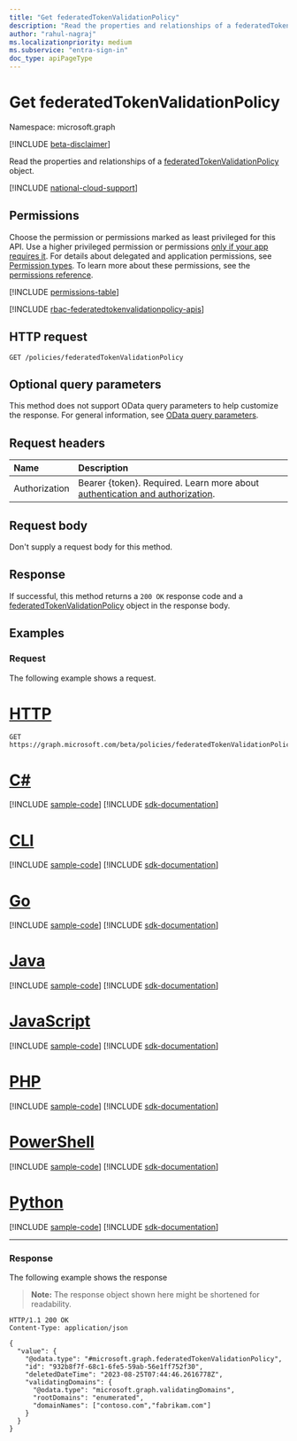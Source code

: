 ```yaml
---
title: "Get federatedTokenValidationPolicy"
description: "Read the properties and relationships of a federatedTokenValidationPolicy object."
author: "rahul-nagraj"
ms.localizationpriority: medium
ms.subservice: "entra-sign-in"
doc_type: apiPageType
---
```


# Get federatedTokenValidationPolicy
Namespace: microsoft.graph

[!INCLUDE [beta-disclaimer](../../includes/beta-disclaimer.md)]

Read the properties and relationships of a [federatedTokenValidationPolicy](../resources/federatedtokenvalidationpolicy.md) object.

[!INCLUDE [national-cloud-support](../../includes/all-clouds.md)]

## Permissions
Choose the permission or permissions marked as least privileged for this API. Use a higher privileged permission or permissions [only if your app requires it](/graph/permissions-overview#best-practices-for-using-microsoft-graph-permissions). For details about delegated and application permissions, see [Permission types](/graph/permissions-overview#permission-types). To learn more about these permissions, see the [permissions reference](/graph/permissions-reference).

<!-- {
  "blockType": "permissions",
  "name": "federatedtokenvalidationpolicy-get-permissions"
}
-->
[!INCLUDE [permissions-table](../includes/permissions/federatedtokenvalidationpolicy-get-permissions.md)]

[!INCLUDE [rbac-federatedtokenvalidationpolicy-apis](../includes/rbac-for-apis/rbac-federatedtokenvalidationpolicy-apis.md)]

## HTTP request

<!-- {
  "blockType": "ignored"
}
-->
``` http
GET /policies/federatedTokenValidationPolicy
```

## Optional query parameters
This method does not support OData query parameters to help customize the response. For general information, see [OData query parameters](/graph/query-parameters).

## Request headers
|Name|Description|
|:---|:---|
|Authorization|Bearer {token}. Required. Learn more about [authentication and authorization](/graph/auth/auth-concepts).|

## Request body
Don't supply a request body for this method.

## Response

If successful, this method returns a `200 OK` response code and a [federatedTokenValidationPolicy](../resources/federatedtokenvalidationpolicy.md) object in the response body.

## Examples

### Request
The following example shows a request.
# [HTTP](#tab/http)
<!-- {
  "blockType": "request",
  "name": "get_federatedtokenvalidationpolicy"
}
-->
``` http
GET https://graph.microsoft.com/beta/policies/federatedTokenValidationPolicy
```

# [C#](#tab/csharp)
[!INCLUDE [sample-code](../includes/snippets/csharp/get-federatedtokenvalidationpolicy-csharp-snippets.md)]
[!INCLUDE [sdk-documentation](../includes/snippets/snippets-sdk-documentation-link.md)]

# [CLI](#tab/cli)
[!INCLUDE [sample-code](../includes/snippets/cli/get-federatedtokenvalidationpolicy-cli-snippets.md)]
[!INCLUDE [sdk-documentation](../includes/snippets/snippets-sdk-documentation-link.md)]

# [Go](#tab/go)
[!INCLUDE [sample-code](../includes/snippets/go/get-federatedtokenvalidationpolicy-go-snippets.md)]
[!INCLUDE [sdk-documentation](../includes/snippets/snippets-sdk-documentation-link.md)]

# [Java](#tab/java)
[!INCLUDE [sample-code](../includes/snippets/java/get-federatedtokenvalidationpolicy-java-snippets.md)]
[!INCLUDE [sdk-documentation](../includes/snippets/snippets-sdk-documentation-link.md)]

# [JavaScript](#tab/javascript)
[!INCLUDE [sample-code](../includes/snippets/javascript/get-federatedtokenvalidationpolicy-javascript-snippets.md)]
[!INCLUDE [sdk-documentation](../includes/snippets/snippets-sdk-documentation-link.md)]

# [PHP](#tab/php)
[!INCLUDE [sample-code](../includes/snippets/php/get-federatedtokenvalidationpolicy-php-snippets.md)]
[!INCLUDE [sdk-documentation](../includes/snippets/snippets-sdk-documentation-link.md)]

# [PowerShell](#tab/powershell)
[!INCLUDE [sample-code](../includes/snippets/powershell/get-federatedtokenvalidationpolicy-powershell-snippets.md)]
[!INCLUDE [sdk-documentation](../includes/snippets/snippets-sdk-documentation-link.md)]

# [Python](#tab/python)
[!INCLUDE [sample-code](../includes/snippets/python/get-federatedtokenvalidationpolicy-python-snippets.md)]
[!INCLUDE [sdk-documentation](../includes/snippets/snippets-sdk-documentation-link.md)]

---

### Response
The following example shows the response
>**Note:** The response object shown here might be shortened for readability.
<!-- {
  "blockType": "response",
  "truncated": true,
  "@odata.type": "microsoft.graph.federatedTokenValidationPolicy"
}
-->
``` http
HTTP/1.1 200 OK
Content-Type: application/json

{
  "value": {
    "@odata.type": "#microsoft.graph.federatedTokenValidationPolicy",
    "id": "932b8f7f-68c1-6fe5-59ab-56e1ff752f30",
    "deletedDateTime": "2023-08-25T07:44:46.2616778Z",
    "validatingDomains": {
      "@odata.type": "microsoft.graph.validatingDomains",
      "rootDomains": "enumerated",
      "domainNames": ["contoso.com","fabrikam.com"]
    }
  }
}
```

